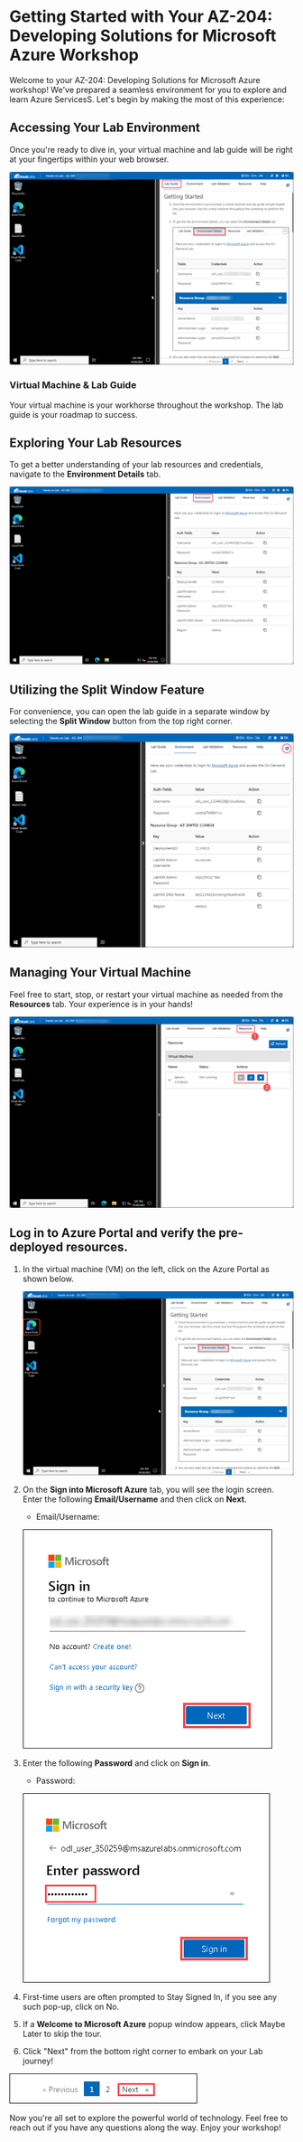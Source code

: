 # **Getting Started with Your AZ-204: Developing Solutions for Microsoft Azure Workshop**
 
Welcome to your AZ-204: Developing Solutions for Microsoft Azure workshop! We've prepared a seamless environment for you to explore and learn Azure ServicesS. Let's begin by making the most of this experience:
 
## **Accessing Your Lab Environment**
 
Once you're ready to dive in, your virtual machine and lab guide will be right at your fingertips within your web browser.
 
![Access Your VM and Lab Guide](./media/labguide.png)

### **Virtual Machine & Lab Guide**
 
Your virtual machine is your workhorse throughout the workshop. The lab guide is your roadmap to success.
 
## **Exploring Your Lab Resources**
 
To get a better understanding of your lab resources and credentials, navigate to the **Environment Details** tab.
 
![Explore Lab Resources](./media/env.png)  
 
## **Utilizing the Split Window Feature**
 
For convenience, you can open the lab guide in a separate window by selecting the **Split Window** button from the top right corner.
 
![Use the Split Window Feature](./media/split.png)
 
## **Managing Your Virtual Machine**
 
Feel free to start, stop, or restart your virtual machine as needed from the **Resources** tab. Your experience is in your hands!
 
![Manage Your Virtual Machine](./media/res.png)

## Log in to Azure Portal and verify the pre-deployed resources.

1. In the virtual machine (VM) on the left, click on the Azure Portal as shown below.

    ![](./media/azure.png)
    
1. On the **Sign into Microsoft Azure** tab, you will see the login screen. Enter the following **Email/Username** and then click on **Next**. 
   
   * Email/Username: <inject key="AzureAdUserEmail"></inject>

    ![](https://github.com/CloudLabsAI-Azure/AIW-SAP-on-Azure/raw/main/media/M2-Ex1-portalsignin-1.png?raw=true)

1. Enter the following **Password** and click on **Sign in**. 
   
   * Password: <inject key="AzureAdUserPassword"></inject>

    ![](https://github.com/CloudLabsAI-Azure/AIW-SAP-on-Azure/blob/main/media/M2-Ex1-portalsignin-2.png?raw=true)
    
1. First-time users are often prompted to Stay Signed In, if you see any such pop-up, click on No.
   
1. If a **Welcome to Microsoft Azure** popup window appears, click Maybe Later to skip the tour.

1. Click "Next" from the bottom right corner to embark on your Lab journey!
 
![Start Your Azure Journey](./media/num.png)

Now you're all set to explore the powerful world of technology. Feel free to reach out if you have any questions along the way. Enjoy your workshop!


